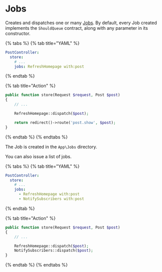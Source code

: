 # Jobs

Creates and dispatches one or many [Jobs](https://laravel.com/docs/7.x/queues#dispatching-jobs). By default, every Job created implements the `ShouldQueue` contract, along with any parameter in its constructor.

{% tabs %}
{% tab title="YAML" %}
```yaml
PostController:
  store:
    # ...
    jobs: RefreshHomepage with:post
```
{% endtab %}

{% tab title="Action" %}
```php
public function store(Request $request, Post $post)
{
    // ...

    RefreshHomepage::dispatch($post);

    return redirect()->route('post.show', $post);
}
```
{% endtab %}
{% endtabs %}

The Job is created in the `App\Jobs` directory.

You can also issue a list of jobs.

{% tabs %}
{% tab title="YAML" %}
```yaml
PostController:
  store:
    # ...
    jobs: 
      - RefreshHomepage with:post
      - NotifySubscribers with:post
```
{% endtab %}

{% tab title="Action" %}
```php
public function store(Request $request, Post $post)
{
    // ...

    RefreshHomepage::dispatch($post);
    NotifySubscribers::dispatch($post);
}
```
{% endtab %}
{% endtabs %}

